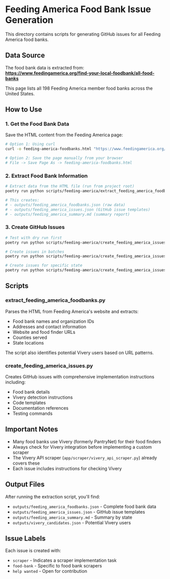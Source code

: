 # Feeding America Food Bank Issue Generation

This directory contains scripts for generating GitHub issues for all Feeding America food banks.

## Data Source

The food bank data is extracted from:
**https://www.feedingamerica.org/find-your-local-foodbank/all-food-banks**

This page lists all 198 Feeding America member food banks across the United States.

## How to Use

### 1. Get the Food Bank Data

Save the HTML content from the Feeding America page:
```bash
# Option 1: Using curl
curl -o feeding-america-foodbanks.html "https://www.feedingamerica.org/find-your-local-foodbank/all-food-banks"

# Option 2: Save the page manually from your browser
# File -> Save Page As -> feeding-america-foodbanks.html
```

### 2. Extract Food Bank Information

```bash
# Extract data from the HTML file (run from project root)
poetry run python scripts/feeding-america/extract_feeding_america_foodbanks.py feeding-america-foodbanks.html

# This creates:
# - outputs/feeding_america_foodbanks.json (raw data)
# - outputs/feeding_america_issues.json (GitHub issue templates)
# - outputs/feeding_america_summary.md (summary report)
```

### 3. Create GitHub Issues

```bash
# Test with dry run first
poetry run python scripts/feeding-america/create_feeding_america_issues.py --dry-run --limit 5

# Create issues in batches
poetry run python scripts/feeding-america/create_feeding_america_issues.py --limit 10 --yes

# Create issues for specific state
poetry run python scripts/feeding-america/create_feeding_america_issues.py --state CA --limit 5 --yes
```

## Scripts

### extract_feeding_america_foodbanks.py
Parses the HTML from Feeding America's website and extracts:
- Food bank names and organization IDs
- Addresses and contact information
- Website and food finder URLs
- Counties served
- State locations

The script also identifies potential Vivery users based on URL patterns.

### create_feeding_america_issues.py
Creates GitHub issues with comprehensive implementation instructions including:
- Food bank details
- Vivery detection instructions
- Code templates
- Documentation references
- Testing commands

## Important Notes

- Many food banks use Vivery (formerly PantryNet) for their food finders
- Always check for Vivery integration before implementing a custom scraper
- The Vivery API scraper (`app/scraper/vivery_api_scraper.py`) already covers these
- Each issue includes instructions for checking Vivery

## Output Files

After running the extraction script, you'll find:
- `outputs/feeding_america_foodbanks.json` - Complete food bank data
- `outputs/feeding_america_issues.json` - GitHub issue templates
- `outputs/feeding_america_summary.md` - Summary by state
- `outputs/vivery_candidates.json` - Potential Vivery users

## Issue Labels

Each issue is created with:
- `scraper` - Indicates a scraper implementation task
- `food-bank` - Specific to food bank scrapers
- `help wanted` - Open for contribution